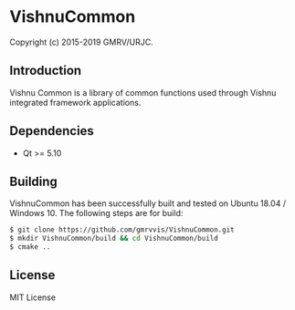 # VishnuCommon
Copyright (c) 2015-2019 GMRV/URJC.

## Introduction

Vishnu Common is a library of common functions used through Vishnu integrated 
framework applications.

## Dependencies

* Qt >= 5.10

## Building

VishnuCommon has been successfully built and tested on Ubuntu 18.04 / 
Windows 10. The following steps are for build:

```bash
$ git clone https://github.com/gmrvvis/VishnuCommon.git
$ mkdir VishnuCommon/build && cd VishnuCommon/build
$ cmake ..
```

## License

MIT License
